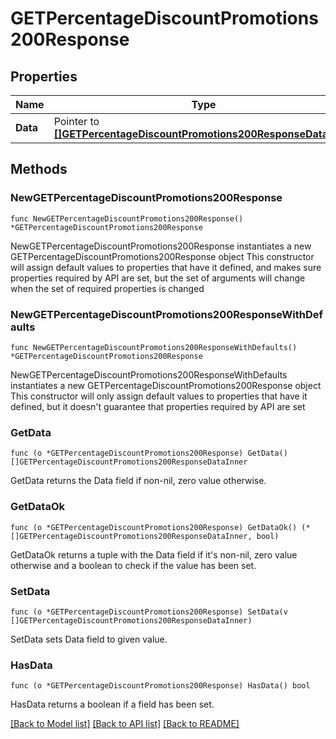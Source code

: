 # GETPercentageDiscountPromotions200Response

## Properties

Name | Type | Description | Notes
------------ | ------------- | ------------- | -------------
**Data** | Pointer to [**[]GETPercentageDiscountPromotions200ResponseDataInner**](GETPercentageDiscountPromotions200ResponseDataInner.md) |  | [optional] 

## Methods

### NewGETPercentageDiscountPromotions200Response

`func NewGETPercentageDiscountPromotions200Response() *GETPercentageDiscountPromotions200Response`

NewGETPercentageDiscountPromotions200Response instantiates a new GETPercentageDiscountPromotions200Response object
This constructor will assign default values to properties that have it defined,
and makes sure properties required by API are set, but the set of arguments
will change when the set of required properties is changed

### NewGETPercentageDiscountPromotions200ResponseWithDefaults

`func NewGETPercentageDiscountPromotions200ResponseWithDefaults() *GETPercentageDiscountPromotions200Response`

NewGETPercentageDiscountPromotions200ResponseWithDefaults instantiates a new GETPercentageDiscountPromotions200Response object
This constructor will only assign default values to properties that have it defined,
but it doesn't guarantee that properties required by API are set

### GetData

`func (o *GETPercentageDiscountPromotions200Response) GetData() []GETPercentageDiscountPromotions200ResponseDataInner`

GetData returns the Data field if non-nil, zero value otherwise.

### GetDataOk

`func (o *GETPercentageDiscountPromotions200Response) GetDataOk() (*[]GETPercentageDiscountPromotions200ResponseDataInner, bool)`

GetDataOk returns a tuple with the Data field if it's non-nil, zero value otherwise
and a boolean to check if the value has been set.

### SetData

`func (o *GETPercentageDiscountPromotions200Response) SetData(v []GETPercentageDiscountPromotions200ResponseDataInner)`

SetData sets Data field to given value.

### HasData

`func (o *GETPercentageDiscountPromotions200Response) HasData() bool`

HasData returns a boolean if a field has been set.


[[Back to Model list]](../README.md#documentation-for-models) [[Back to API list]](../README.md#documentation-for-api-endpoints) [[Back to README]](../README.md)


